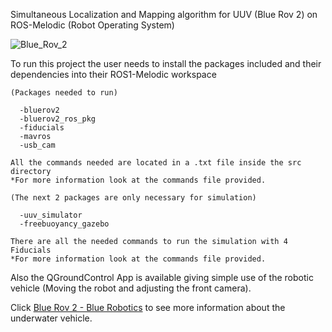 Simultaneous Localization and Mapping algorithm for UUV (Blue Rov 2) on ROS-Melodic (Robot Operating System)  

![Blue_Rov_2](https://github.com/user-attachments/assets/575bbe7f-182f-47d2-9a76-b9973eaffe26)
  
To run this project the user needs to install the packages included and their dependencies into their ROS1-Melodic workspace

    (Packages needed to run)  
    
      -bluerov2
      -bluerov2_ros_pkg
      -fiducials
      -mavros
      -usb_cam  

    All the commands needed are located in a .txt file inside the src directory 
    *For more information look at the commands file provided.

    (The next 2 packages are only necessary for simulation)  
    
      -uuv_simulator  
      -freebuoyancy_gazebo   
    
    There are all the needed commands to run the simulation with 4 Fiducials
    *For more information look at the commands file provided.

Also the QGroundControl App is available giving simple use of the robotic vehicle (Moving the robot and adjusting the front camera).

Click [Blue Rov 2 - Blue Robotics]([quora.com/profile/Ashish-Kulkarni-100](https://bluerobotics.com/store/rov/bluerov2/)) to see more information about the underwater vehicle.
